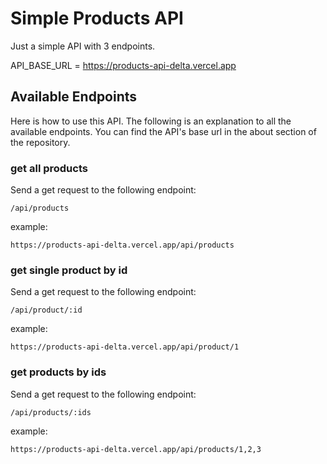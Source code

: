 # Simple Products API

Just a simple API with 3 endpoints.

API_BASE_URL = https://products-api-delta.vercel.app

## Available Endpoints

Here is how to use this API. The following is an explanation to all the available endpoints. You can find the API's base url in the about section of the repository.

### get all products

Send a get request to the following endpoint:

```
/api/products
```

example:

```
https://products-api-delta.vercel.app/api/products
```

### get single product by id

Send a get request to the following endpoint:

```
/api/product/:id
```

example:

```
https://products-api-delta.vercel.app/api/product/1
```

### get products by ids

Send a get request to the following endpoint:

```
/api/products/:ids
```

example:

```
https://products-api-delta.vercel.app/api/products/1,2,3
```
